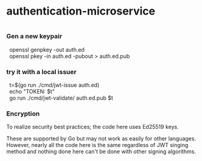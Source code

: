 <h1> authentication-microservice<h1>
<h3> Gen a new keypair</h3>
&nbsp; openssl genpkey -out auth.ed<br>
&nbsp; openssl pkey -in auth.ed -pubout > auth.ed.pub
<h3> try it with a local issuer</h3>
&nbsp; t=$(go run ./cmd/jwt-issue auth.ed)<br>
&nbsp; echo "TOKEN: $t"<br>
&nbsp; go run ./cmd/jwt-validate/ auth.ed.pub $t
<h3>Encryption</h3>
<p>To realize security best practices; the code here uses Ed25519 keys.

These are supported by Go but may not work as easily for other languages. However, nearly all the code here is the same regardless of JWT singing method and nothing done here can't be done with other signing algorithms.</p>
